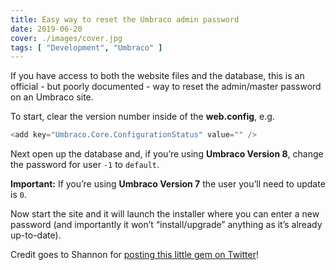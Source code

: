 ```yaml
---
title: Easy way to reset the Umbraco admin password
date: 2019-06-20
cover: ./images/cover.jpg
tags: [ "Development", "Umbraco" ]
---
```


If you have access to both the website files and the database, this is an official - but poorly documented - way to reset the admin/master password on an Umbraco site.

To start, clear the version number inside of the **web.config**, e.g.

```csharp
<add key="Umbraco.Core.ConfigurationStatus" value="" />
```

Next open up the database and, if you’re using **Umbraco Version 8**, change the password for user `-1` to `default`.

**Important:** If you’re using **Umbraco Version 7** the user you’ll need to update is `0`.

Now start the site and it will launch the installer where you can enter a new password (and importantly it won’t “install/upgrade” anything as it’s already up-to-date).

Credit goes to Shannon for [posting this little gem on Twitter](https://twitter.com/Shazwazza/status/1141594930550206464)!
